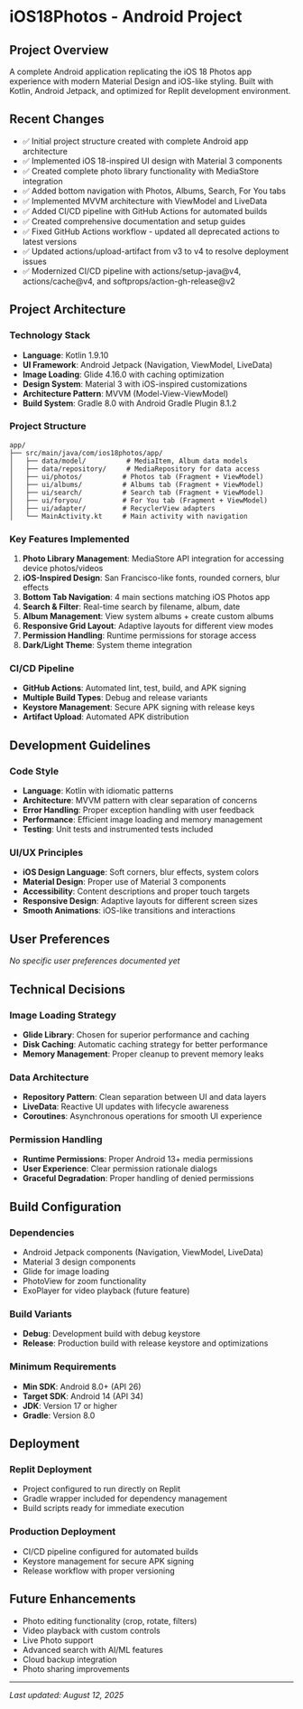 # iOS18Photos - Android Project

## Project Overview
A complete Android application replicating the iOS 18 Photos app experience with modern Material Design and iOS-like styling. Built with Kotlin, Android Jetpack, and optimized for Replit development environment.

## Recent Changes
- ✅ Initial project structure created with complete Android app architecture
- ✅ Implemented iOS 18-inspired UI design with Material 3 components
- ✅ Created complete photo library functionality with MediaStore integration
- ✅ Added bottom navigation with Photos, Albums, Search, For You tabs
- ✅ Implemented MVVM architecture with ViewModel and LiveData
- ✅ Added CI/CD pipeline with GitHub Actions for automated builds
- ✅ Created comprehensive documentation and setup guides
- ✅ Fixed GitHub Actions workflow - updated all deprecated actions to latest versions
- ✅ Updated actions/upload-artifact from v3 to v4 to resolve deployment issues
- ✅ Modernized CI/CD pipeline with actions/setup-java@v4, actions/cache@v4, and softprops/action-gh-release@v2

## Project Architecture

### Technology Stack
- **Language**: Kotlin 1.9.10
- **UI Framework**: Android Jetpack (Navigation, ViewModel, LiveData)
- **Image Loading**: Glide 4.16.0 with caching optimization
- **Design System**: Material 3 with iOS-inspired customizations
- **Architecture Pattern**: MVVM (Model-View-ViewModel)
- **Build System**: Gradle 8.0 with Android Gradle Plugin 8.1.2

### Project Structure
```
app/
├── src/main/java/com/ios18photos/app/
│   ├── data/model/          # MediaItem, Album data models
│   ├── data/repository/     # MediaRepository for data access
│   ├── ui/photos/          # Photos tab (Fragment + ViewModel)
│   ├── ui/albums/          # Albums tab (Fragment + ViewModel)  
│   ├── ui/search/          # Search tab (Fragment + ViewModel)
│   ├── ui/foryou/          # For You tab (Fragment + ViewModel)
│   ├── ui/adapter/         # RecyclerView adapters
│   └── MainActivity.kt     # Main activity with navigation
```

### Key Features Implemented
1. **Photo Library Management**: MediaStore API integration for accessing device photos/videos
2. **iOS-Inspired Design**: San Francisco-like fonts, rounded corners, blur effects
3. **Bottom Tab Navigation**: 4 main sections matching iOS Photos app
4. **Search & Filter**: Real-time search by filename, album, date
5. **Album Management**: View system albums + create custom albums
6. **Responsive Grid Layout**: Adaptive layouts for different view modes
7. **Permission Handling**: Runtime permissions for storage access
8. **Dark/Light Theme**: System theme integration

### CI/CD Pipeline
- **GitHub Actions**: Automated lint, test, build, and APK signing
- **Multiple Build Types**: Debug and release variants
- **Keystore Management**: Secure APK signing with release keys
- **Artifact Upload**: Automated APK distribution

## Development Guidelines

### Code Style
- **Language**: Kotlin with idiomatic patterns
- **Architecture**: MVVM pattern with clear separation of concerns
- **Error Handling**: Proper exception handling with user feedback
- **Performance**: Efficient image loading and memory management
- **Testing**: Unit tests and instrumented tests included

### UI/UX Principles
- **iOS Design Language**: Soft corners, blur effects, system colors
- **Material Design**: Proper use of Material 3 components
- **Accessibility**: Content descriptions and proper touch targets
- **Responsive Design**: Adaptive layouts for different screen sizes
- **Smooth Animations**: iOS-like transitions and interactions

## User Preferences
*No specific user preferences documented yet*

## Technical Decisions

### Image Loading Strategy
- **Glide Library**: Chosen for superior performance and caching
- **Disk Caching**: Automatic caching strategy for better performance
- **Memory Management**: Proper cleanup to prevent memory leaks

### Data Architecture  
- **Repository Pattern**: Clean separation between UI and data layers
- **LiveData**: Reactive UI updates with lifecycle awareness
- **Coroutines**: Asynchronous operations for smooth UI experience

### Permission Handling
- **Runtime Permissions**: Proper Android 13+ media permissions
- **User Experience**: Clear permission rationale dialogs
- **Graceful Degradation**: Proper handling of denied permissions

## Build Configuration

### Dependencies
- Android Jetpack components (Navigation, ViewModel, LiveData)
- Material 3 design components
- Glide for image loading
- PhotoView for zoom functionality
- ExoPlayer for video playback (future feature)

### Build Variants
- **Debug**: Development build with debug keystore
- **Release**: Production build with release keystore and optimizations

### Minimum Requirements
- **Min SDK**: Android 8.0+ (API 26)
- **Target SDK**: Android 14 (API 34)
- **JDK**: Version 17 or higher
- **Gradle**: Version 8.0

## Deployment

### Replit Deployment
- Project configured to run directly on Replit
- Gradle wrapper included for dependency management
- Build scripts ready for immediate execution

### Production Deployment
- CI/CD pipeline configured for automated builds
- Keystore management for secure APK signing
- Release workflow with proper versioning

## Future Enhancements
- Photo editing functionality (crop, rotate, filters)
- Video playback with custom controls
- Live Photo support
- Advanced search with AI/ML features
- Cloud backup integration
- Photo sharing improvements

---
*Last updated: August 12, 2025*